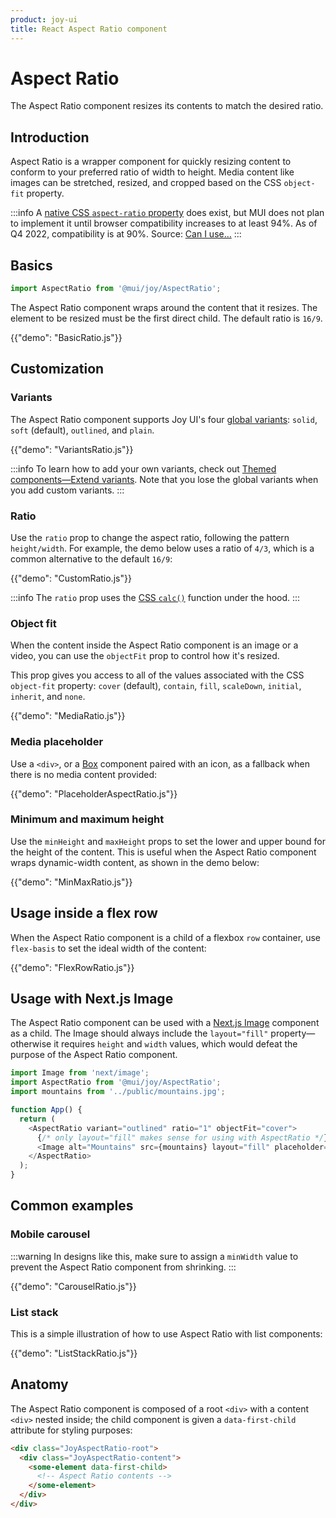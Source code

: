 ```yaml
---
product: joy-ui
title: React Aspect Ratio component
---
```


# Aspect Ratio

<p class="description">The Aspect Ratio component resizes its contents to match the desired ratio.</p>

## Introduction

Aspect Ratio is a wrapper component for quickly resizing content to conform to your preferred ratio of width to height.
Media content like images can be stretched, resized, and cropped based on the CSS `object-fit` property.

:::info
A [native CSS `aspect-ratio` property](https://developer.mozilla.org/en-US/docs/Web/CSS/aspect-ratio) does exist, but MUI does not plan to implement it until browser compatibility increases to at least 94%.
As of Q4 2022, compatibility is at 90%.
Source: [Can I use…](https://caniuse.com/?search=aspect-ratio)
:::

## Basics

```jsx
import AspectRatio from '@mui/joy/AspectRatio';
```

The Aspect Ratio component wraps around the content that it resizes.
The element to be resized must be the first direct child.
The default ratio is `16/9`.

{{"demo": "BasicRatio.js"}}

## Customization

### Variants

The Aspect Ratio component supports Joy UI's four [global variants](/joy-ui/main-features/global-variants/): `solid`, `soft` (default), `outlined`, and `plain`.

{{"demo": "VariantsRatio.js"}}

:::info
To learn how to add your own variants, check out [Themed components—Extend variants](/joy-ui/customization/themed-components/#extend-variants).
Note that you lose the global variants when you add custom variants.
:::

### Ratio

Use the `ratio` prop to change the aspect ratio, following the pattern `height/width`.
For example, the demo below uses a ratio of `4/3`, which is a common alternative to the default `16/9`:

{{"demo": "CustomRatio.js"}}

:::info
The `ratio` prop uses the [CSS `calc()`](https://developer.mozilla.org/en-US/docs/Web/CSS/calc) function under the hood.
:::

### Object fit

When the content inside the Aspect Ratio component is an image or a video, you can use the `objectFit` prop to control how it's resized.

This prop gives you access to all of the values associated with the CSS `object-fit` property: `cover` (default), `contain`, `fill`, `scaleDown`, `initial`, `inherit`, and `none`.

{{"demo": "MediaRatio.js"}}

### Media placeholder

Use a `<div>`, or a [Box](/system/react-box/) component paired with an icon, as a fallback when there is no media content provided:

{{"demo": "PlaceholderAspectRatio.js"}}

### Minimum and maximum height

Use the `minHeight` and `maxHeight` props to set the lower and upper bound for the height of the content.
This is useful when the Aspect Ratio component wraps dynamic-width content, as shown in the demo below:

{{"demo": "MinMaxRatio.js"}}

## Usage inside a flex row

When the Aspect Ratio component is a child of a flexbox `row` container, use `flex-basis` to set the ideal width of the content:

{{"demo": "FlexRowRatio.js"}}

## Usage with Next.js Image

The Aspect Ratio component can be used with a [Next.js Image](https://nextjs.org/docs/basic-features/image-optimization) component as a child.
The Image should always include the `layout="fill"` property—otherwise it requires `height` and `width` values, which would defeat the purpose of the Aspect Ratio component.

```js
import Image from 'next/image';
import AspectRatio from '@mui/joy/AspectRatio';
import mountains from '../public/mountains.jpg';

function App() {
  return (
    <AspectRatio variant="outlined" ratio="1" objectFit="cover">
      {/* only layout="fill" makes sense for using with AspectRatio */}
      <Image alt="Mountains" src={mountains} layout="fill" placeholder="blur" />
    </AspectRatio>
  );
}
```

## Common examples

### Mobile carousel

:::warning
In designs like this, make sure to assign a `minWidth` value to prevent the Aspect Ratio component from shrinking.
:::

{{"demo": "CarouselRatio.js"}}

### List stack

This is a simple illustration of how to use Aspect Ratio with list components:

{{"demo": "ListStackRatio.js"}}

## Anatomy

The Aspect Ratio component is composed of a root `<div>` with a content `<div>` nested inside; the child component is given a `data-first-child` attribute for styling purposes:

```html
<div class="JoyAspectRatio-root">
  <div class="JoyAspectRatio-content">
    <some-element data-first-child>
      <!-- Aspect Ratio contents -->
    </some-element>
  </div>
</div>
```
